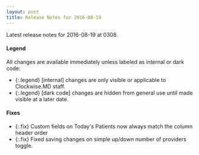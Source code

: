 ```yaml
---
layout: post
title: Release Notes for 2016-08-19
---
```


Latest release notes for 2016-08-19 at 0308.

<div class='legend' markdown='1'>

#### Legend

All changes are available immediately unless labeled as internal or dark code:

- {:.legend} [internal] changes are only visible or applicable to Clockwise.MD staff.
- {:.legend} [dark code] changes are hidden from general use until made visible at a later date.

</div>


<div class='fixes' markdown='1'>

#### Fixes

- {:.fix} Custom fields on Today's Patients now always match the column header order
- {:.fix} Fixed saving changes on simple up/down number of providers toggle.

</div>
